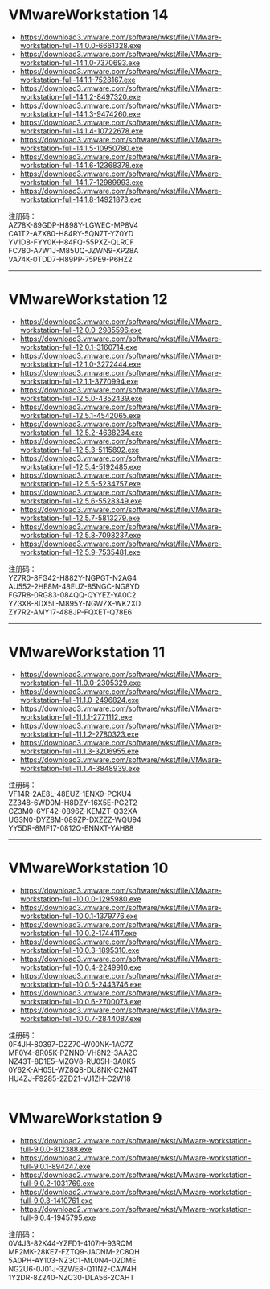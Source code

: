 # VMwareWorkstation 14

* https://download3.vmware.com/software/wkst/file/VMware-workstation-full-14.0.0-6661328.exe
* https://download3.vmware.com/software/wkst/file/VMware-workstation-full-14.1.0-7370693.exe
* https://download3.vmware.com/software/wkst/file/VMware-workstation-full-14.1.1-7528167.exe
* https://download3.vmware.com/software/wkst/file/VMware-workstation-full-14.1.2-8497320.exe
* https://download3.vmware.com/software/wkst/file/VMware-workstation-full-14.1.3-9474260.exe
* https://download3.vmware.com/software/wkst/file/VMware-workstation-full-14.1.4-10722678.exe
* https://download3.vmware.com/software/wkst/file/VMware-workstation-full-14.1.5-10950780.exe
* https://download3.vmware.com/software/wkst/file/VMware-workstation-full-14.1.6-12368378.exe
* https://download3.vmware.com/software/wkst/file/VMware-workstation-full-14.1.7-12989993.exe
* https://download3.vmware.com/software/wkst/file/VMware-workstation-full-14.1.8-14921873.exe

注册码：  
AZ78K-89GDP-H898Y-LGWEC-MP8V4  
CA1T2-AZX80-H84RY-5QN7T-YZ0YD  
YV1D8-FYY0K-H84FQ-55PXZ-QLRCF  
FC780-A7W1J-M85UQ-JZWN9-XP28A  
VA74K-0TDD7-H89PP-75PE9-P6HZ2  

<hr>

# VMwareWorkstation 12

* https://download3.vmware.com/software/wkst/file/VMware-workstation-full-12.0.0-2985596.exe
* https://download3.vmware.com/software/wkst/file/VMware-workstation-full-12.0.1-3160714.exe
* https://download3.vmware.com/software/wkst/file/VMware-workstation-full-12.1.0-3272444.exe
* https://download3.vmware.com/software/wkst/file/VMware-workstation-full-12.1.1-3770994.exe
* https://download3.vmware.com/software/wkst/file/VMware-workstation-full-12.5.0-4352439.exe
* https://download3.vmware.com/software/wkst/file/VMware-workstation-full-12.5.1-4542065.exe
* https://download3.vmware.com/software/wkst/file/VMware-workstation-full-12.5.2-4638234.exe
* https://download3.vmware.com/software/wkst/file/VMware-workstation-full-12.5.3-5115892.exe
* https://download3.vmware.com/software/wkst/file/VMware-workstation-full-12.5.4-5192485.exe
* https://download3.vmware.com/software/wkst/file/VMware-workstation-full-12.5.5-5234757.exe
* https://download3.vmware.com/software/wkst/file/VMware-workstation-full-12.5.6-5528349.exe
* https://download3.vmware.com/software/wkst/file/VMware-workstation-full-12.5.7-5813279.exe
* https://download3.vmware.com/software/wkst/file/VMware-workstation-full-12.5.8-7098237.exe
* https://download3.vmware.com/software/wkst/file/VMware-workstation-full-12.5.9-7535481.exe

注册码：  
YZ7R0-8FG42-H882Y-NGPGT-N2AG4  
AU552-2HE8M-48EUZ-85NGC-NG8YD  
FG7R8-0RG83-084QQ-QYYEZ-YA0C2  
YZ3X8-8DX5L-M895Y-NGWZX-WK2XD  
ZY7R2-AMY17-488JP-FQXET-Q78E6  

<hr>

# VMwareWorkstation 11

* https://download3.vmware.com/software/wkst/file/VMware-workstation-full-11.0.0-2305329.exe
* https://download3.vmware.com/software/wkst/file/VMware-workstation-full-11.1.0-2496824.exe
* https://download3.vmware.com/software/wkst/file/VMware-workstation-full-11.1.1-2771112.exe
* https://download3.vmware.com/software/wkst/file/VMware-workstation-full-11.1.2-2780323.exe
* https://download3.vmware.com/software/wkst/file/VMware-workstation-full-11.1.3-3206955.exe
* https://download3.vmware.com/software/wkst/file/VMware-workstation-full-11.1.4-3848939.exe

注册码：  
VF14R-2AE8L-48EUZ-1ENX9-PCKU4  
ZZ348-6WD0M-H8DZY-16X5E-PG2T2  
CZ3M0-6YF42-0896Z-KEMZT-Q32XA  
UG3N0-DYZ8M-089ZP-DXZZZ-WQU94  
YY5DR-8MF17-0812Q-ENNXT-YAH88  

<hr>

# VMwareWorkstation 10

* https://download3.vmware.com/software/wkst/file/VMware-workstation-full-10.0.0-1295980.exe
* https://download3.vmware.com/software/wkst/file/VMware-workstation-full-10.0.1-1379776.exe
* https://download3.vmware.com/software/wkst/file/VMware-workstation-full-10.0.2-1744117.exe
* https://download3.vmware.com/software/wkst/file/VMware-workstation-full-10.0.3-1895310.exe
* https://download3.vmware.com/software/wkst/file/VMware-workstation-full-10.0.4-2249910.exe
* https://download3.vmware.com/software/wkst/file/VMware-workstation-full-10.0.5-2443746.exe
* https://download3.vmware.com/software/wkst/file/VMware-workstation-full-10.0.6-2700073.exe
* https://download3.vmware.com/software/wkst/file/VMware-workstation-full-10.0.7-2844087.exe

注册码：  
0F4JH-80397-DZZ70-W00NK-1AC7Z  
MF0Y4-8R05K-PZNN0-VH8N2-3AA2C  
NZ43T-8D1E5-MZGV8-RU05H-3A0K5  
0Y62K-AH05L-WZ8Q8-DU8NK-C2N4T  
HU4ZJ-F9285-2ZD21-VJ1ZH-C2W18  

<hr>

# VMwareWorkstation 9 

* https://download2.vmware.com/software/wkst/VMware-workstation-full-9.0.0-812388.exe
* https://download2.vmware.com/software/wkst/VMware-workstation-full-9.0.1-894247.exe
* https://download2.vmware.com/software/wkst/VMware-workstation-full-9.0.2-1031769.exe
* https://download2.vmware.com/software/wkst/VMware-workstation-full-9.0.3-1410761.exe
* https://download2.vmware.com/software/wkst/VMware-workstation-full-9.0.4-1945795.exe

注册码：  
0V4J3-82K44-YZFD1-4107H-93RQM  
MF2MK-28KE7-FZTQ9-JACNM-2C8QH  
5A0PH-AY103-NZ3C1-ML0N4-02DME  
NG2U6-0J01J-3ZWE8-Q11N2-CAW4H  
1Y2DR-8Z240-NZC30-DLA56-2CAHT  
